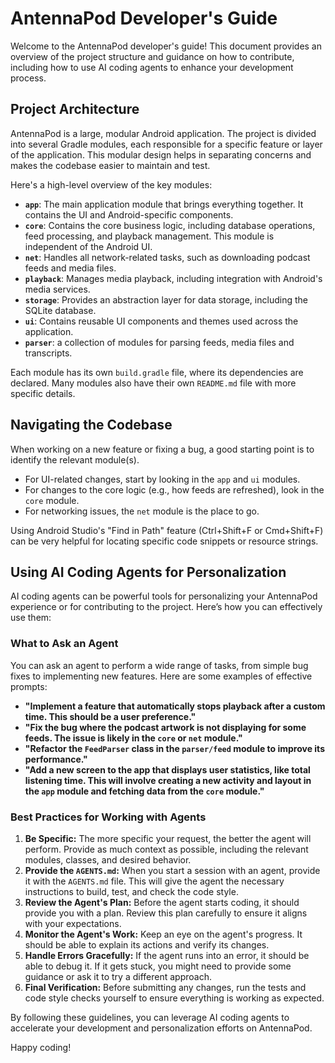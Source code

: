# AntennaPod Developer's Guide

Welcome to the AntennaPod developer's guide! This document provides an overview of the project structure and guidance on how to contribute, including how to use AI coding agents to enhance your development process.

## Project Architecture

AntennaPod is a large, modular Android application. The project is divided into several Gradle modules, each responsible for a specific feature or layer of the application. This modular design helps in separating concerns and makes the codebase easier to maintain and test.

Here's a high-level overview of the key modules:

-   **`app`**: The main application module that brings everything together. It contains the UI and Android-specific components.
-   **`core`**: Contains the core business logic, including database operations, feed processing, and playback management. This module is independent of the Android UI.
-   **`net`**: Handles all network-related tasks, such as downloading podcast feeds and media files.
-   **`playback`**: Manages media playback, including integration with Android's media services.
-   **`storage`**: Provides an abstraction layer for data storage, including the SQLite database.
-   **`ui`**: Contains reusable UI components and themes used across the application.
-   **`parser`**: a collection of modules for parsing feeds, media files and transcripts.

Each module has its own `build.gradle` file, where its dependencies are declared. Many modules also have their own `README.md` file with more specific details.

## Navigating the Codebase

When working on a new feature or fixing a bug, a good starting point is to identify the relevant module(s).

-   For UI-related changes, start by looking in the `app` and `ui` modules.
-   For changes to the core logic (e.g., how feeds are refreshed), look in the `core` module.
-   For networking issues, the `net` module is the place to go.

Using Android Studio's "Find in Path" feature (Ctrl+Shift+F or Cmd+Shift+F) can be very helpful for locating specific code snippets or resource strings.

## Using AI Coding Agents for Personalization

AI coding agents can be powerful tools for personalizing your AntennaPod experience or for contributing to the project. Here’s how you can effectively use them:

### What to Ask an Agent

You can ask an agent to perform a wide range of tasks, from simple bug fixes to implementing new features. Here are some examples of effective prompts:

-   **"Implement a feature that automatically stops playback after a custom time. This should be a user preference."**
-   **"Fix the bug where the podcast artwork is not displaying for some feeds. The issue is likely in the `core` or `net` module."**
-   **"Refactor the `FeedParser` class in the `parser/feed` module to improve its performance."**
-   **"Add a new screen to the app that displays user statistics, like total listening time. This will involve creating a new activity and layout in the `app` module and fetching data from the `core` module."**

### Best Practices for Working with Agents

1.  **Be Specific:** The more specific your request, the better the agent will perform. Provide as much context as possible, including the relevant modules, classes, and desired behavior.
2.  **Provide the `AGENTS.md`:** When you start a session with an agent, provide it with the `AGENTS.md` file. This will give the agent the necessary instructions to build, test, and check the code style.
3.  **Review the Agent's Plan:** Before the agent starts coding, it should provide you with a plan. Review this plan carefully to ensure it aligns with your expectations.
4.  **Monitor the Agent's Work:** Keep an eye on the agent's progress. It should be able to explain its actions and verify its changes.
5.  **Handle Errors Gracefully:** If the agent runs into an error, it should be able to debug it. If it gets stuck, you might need to provide some guidance or ask it to try a different approach.
6.  **Final Verification:** Before submitting any changes, run the tests and code style checks yourself to ensure everything is working as expected.

By following these guidelines, you can leverage AI coding agents to accelerate your development and personalization efforts on AntennaPod.

Happy coding!
